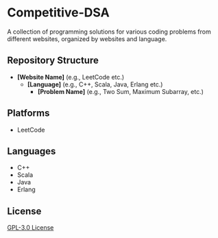 # Competitive-DSA

A collection of programming solutions for various coding problems from different websites, organized by websites and language.

## Repository Structure

* **[Website Name]** (e.g., LeetCode etc.)
	+ **[Language]** (e.g., C++, Scala, Java, Erlang etc.)
		- **[Problem Name]** (e.g., Two Sum, Maximum Subarray, etc.)

## Platforms

* LeetCode

## Languages

* C++
* Scala
* Java
* Erlang

## License

[GPL-3.0 License](LICENSE)

